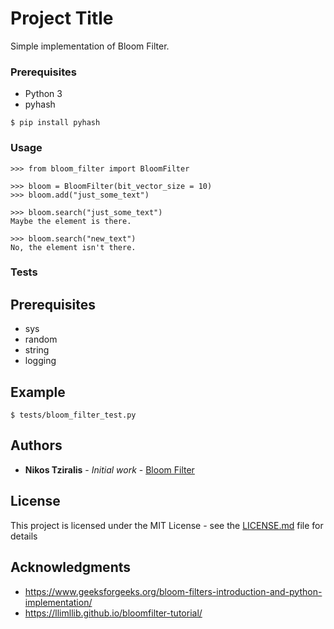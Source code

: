 # Project Title

Simple implementation of Bloom Filter.


### Prerequisites

* Python 3
* pyhash

```
$ pip install pyhash
```

### Usage

```
>>> from bloom_filter import BloomFilter

>>> bloom = BloomFilter(bit_vector_size = 10)
>>> bloom.add("just_some_text")

>>> bloom.search("just_some_text")
Maybe the element is there.

>>> bloom.search("new_text")
No, the element isn't there.
```

### Tests

## Prerequisites

* sys
* random
* string
* logging


## Example

```
$ tests/bloom_filter_test.py
```

## Authors

* **Nikos Tziralis** - *Initial work* - [Bloom Filter](https://github.com/ntzi/bloom_filter)

## License

This project is licensed under the MIT License - see the [LICENSE.md](LICENSE.md) file for details

## Acknowledgments

* https://www.geeksforgeeks.org/bloom-filters-introduction-and-python-implementation/
* https://llimllib.github.io/bloomfilter-tutorial/
